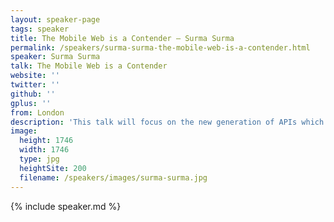 ```yaml
---
layout: speaker-page
tags: speaker
title: The Mobile Web is a Contender – Surma Surma
permalink: /speakers/surma-surma-the-mobile-web-is-a-contender.html
speaker: Surma Surma
talk: The Mobile Web is a Contender
website: ''
twitter: ''
github: ''
gplus: ''
from: London
description: 'This talk will focus on the new generation of APIs which make the web a more capable platform for applications. Push Notifications, Offline Storage with Service Workers, and responsive UIs built in Web Components. These are the building blocks of the future. We will also look at the kinds of sites which excel as mobile web apps (backed with actual data!), and make the case for why you should be investing more in your mobile web experience. '
image:
  height: 1746
  width: 1746
  type: jpg
  heightSite: 200
  filename: /speakers/images/surma-surma.jpg
---
```


{% include speaker.md %}
